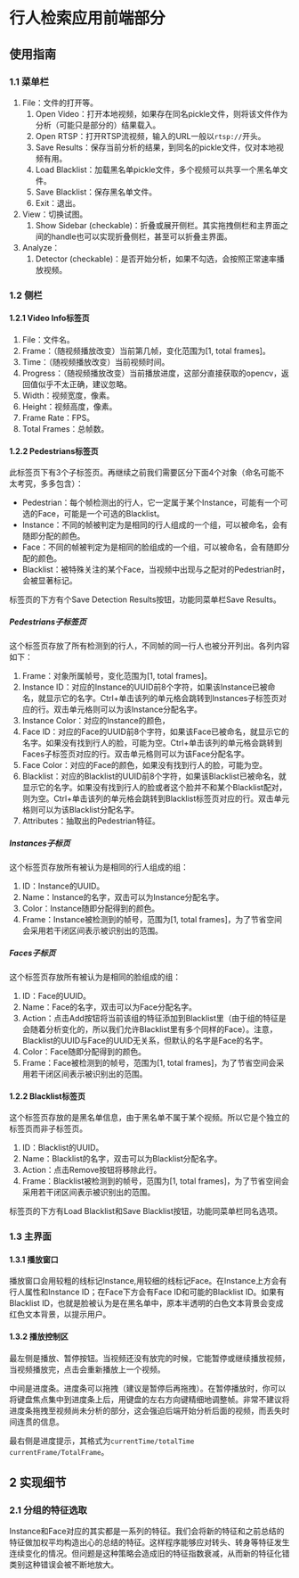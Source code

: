 # 行人检索应用前端部分

## 使用指南

### 1.1 菜单栏

1. File：文件的打开等。
   1. Open Video：打开本地视频，如果存在同名pickle文件，则将该文件作为分析（可能只是部分的）结果载入。
   2. Open RTSP：打开RTSP流视频，输入的URL一般以`rtsp://`开头。
   3. Save Results：保存当前分析的结果，到同名的pickle文件，仅对本地视频有用。
   4. Load Blacklist：加载黑名单pickle文件，多个视频可以共享一个黑名单文件。
   5. Save Blacklist：保存黑名单文件。
   6. Exit：退出。
2. View：切换试图。
   1. Show Sidebar (checkable)：折叠或展开侧栏。其实拖拽侧栏和主界面之间的handle也可以实现折叠侧栏，甚至可以折叠主界面。
3. Analyze：
   1. Detector (checkable)：是否开始分析，如果不勾选，会按照正常速率播放视频。

### 1.2 侧栏

#### 1.2.1 Video Info标签页

1. File：文件名。
2. Frame：（随视频播放改变）当前第几帧，变化范围为[1, total frames]。
3. Time：（随视频播放改变）当前视频时间。
4. Progress：（随视频播放改变）当前播放进度，这部分直接获取的opencv，返回值似乎不太正确，建议忽略。
5. Width：视频宽度，像素。
6. Height：视频高度，像素。
7. Frame Rate：FPS。
8. Total Frames：总帧数。


#### 1.2.2 Pedestrians标签页

此标签页下有3个子标签页。再继续之前我们需要区分下面4个对象（命名可能不太考究，多多包含）：

- Pedestrian：每个帧检测出的行人，它一定属于某个Instance，可能有一个可选的Face，可能是一个可选的Blacklist。
- Instance：不同的帧被判定为是相同的行人组成的一个组，可以被命名，会有随即分配的颜色。
- Face：不同的帧被判定为是相同的脸组成的一个组，可以被命名，会有随即分配的颜色。
- Blacklist：被特殊关注的某个Face，当视频中出现与之配对的Pedestrian时，会被显著标记。

标签页的下方有个Save Detection Results按钮，功能同菜单栏Save Results。

##### Pedestrians子标签页

这个标签页存放了所有检测到的行人，不同帧的同一行人也被分开列出。各列内容如下：

1. Frame：对象所属帧号，变化范围为[1, total frames]。
2. Instance ID：对应的Instance的UUID前8个字符，如果该Instance已被命名，就显示它的名字。Ctrl+单击该列的单元格会跳转到Instances子标签页对应的行。双击单元格则可以为该Instance分配名字。
3. Instance Color：对应的Instance的颜色，
4. Face ID：对应的Face的UUID前8个字符，如果该Face已被命名，就显示它的名字。如果没有找到行人的脸，可能为空。Ctrl+单击该列的单元格会跳转到Faces子标签页对应的行。双击单元格则可以为该Face分配名字。
5. Face Color：对应的Face的颜色，如果没有找到行人的脸，可能为空。
6. Blacklist：对应的Blacklist的UUID前8个字符，如果该Blacklist已被命名，就显示它的名字。如果没有找到行人的脸或者这个脸并不和某个Blacklist配对，则为空。Ctrl+单击该列的单元格会跳转到Blacklist标签页对应的行。双击单元格则可以为该Blacklist分配名字。
7. Attributes：抽取出的Pedestrian特征。

##### Instances子标页

这个标签页存放所有被认为是相同的行人组成的组：

1. ID：Instance的UUID。
2. Name：Instance的名字，双击可以为Instance分配名字。
3. Color：Instance随即分配得到的颜色。
4. Frame：Instance被检测到的帧号，范围为[1, total frames]，为了节省空间会采用若干闭区间表示被识别出的范围。

##### Faces子标页

这个标签页存放所有被认为是相同的脸组成的组：

1. ID：Face的UUID。
2. Name：Face的名字，双击可以为Face分配名字。
3. Action：点击Add按钮将当前该组的特征添加到Blacklist里（由于组的特征是会随着分析变化的，所以我们允许Blacklist里有多个同样的Face）。注意，Blacklist的UUID与Face的UUID无关系，但默认的名字是Face的名字。
4. Color：Face随即分配得到的颜色。
5. Frame：Face被检测到的帧号，范围为[1, total frames]，为了节省空间会采用若干闭区间表示被识别出的范围。

#### 1.2.2 Blacklist标签页

这个标签页存放的是黑名单信息，由于黑名单不属于某个视频。所以它是个独立的标签页而非子标签页。

1. ID：Blacklist的UUID。
2. Name：Blacklist的名字，双击可以为Blacklist分配名字。
3. Action：点击Remove按钮将移除此行。
4. Frame：Blacklist被检测到的帧号，范围为[1, total frames]，为了节省空间会采用若干闭区间表示被识别出的范围。

标签页的下方有Load Blacklist和Save Blacklist按钮，功能同菜单栏同名选项。

### 1.3 主界面

#### 1.3.1 播放窗口

播放窗口会用较粗的线标记Instance,用较细的线标记Face。在Instance上方会有行人属性和Instance ID；在Face下方会有Face ID和可能的Blacklist ID。如果有Blacklist ID，也就是脸被认为是在黑名单中，原本半透明的白色文本背景会变成红色文本背景，以提示用户。

#### 1.3.2 播放控制区

最左侧是播放、暂停按钮。当视频还没有放完的时候，它能暂停或继续播放视频，当视频播放完，点击会重新播放上一个视频。

中间是进度条。进度条可以拖拽（建议是暂停后再拖拽）。在暂停播放时，你可以将键盘焦点集中到进度条上后，用键盘的左右方向键精细地调整帧。非常不建议将进度条拖拽至视频尚未分析的部分，这会强迫后端开始分析后面的视频，而丢失时间连贯的信息。

最右侧是进度提示，其格式为`currentTime/totalTime currentFrame/TotalFrame`。

## 2 实现细节

### 2.1 分组的特征选取

Instance和Face对应的其实都是一系列的特征。我们会将新的特征和之前总结的特征做加权平均构造出心的总结的特征。这样程序能够应对转头、转身等特征发生连续变化的情况。但问题是这种策略会造成旧的特征指数衰减，从而新的特征化错类别这种错误会被不断地放大。
